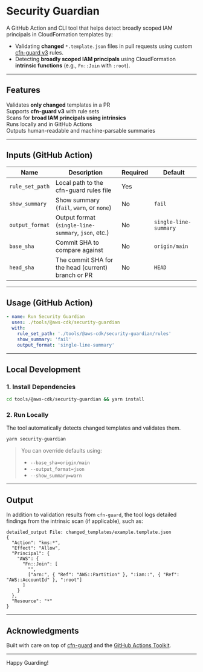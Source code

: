 # Security Guardian

A GitHub Action and CLI tool that helps detect broadly scoped IAM principals in CloudFormation templates by:

- Validating **changed** `*.template.json` files in pull requests using custom [cfn-guard v3](https://github.com/aws-cloudformation/cloudformation-guard) rules.
- Detecting **broadly scoped IAM principals** using CloudFormation **intrinsic functions** (e.g., `Fn::Join` with `:root`).

---

## Features

 Validates **only changed** templates in a PR  
 Supports **cfn-guard v3** with rule sets  
 Scans for **broad IAM principals using intrinsics**  
 Runs locally and in GitHub Actions  
 Outputs human-readable and machine-parsable summaries

---

## Inputs (GitHub Action)

| Name             | Description                                          | Required | Default               |
|------------------|------------------------------------------------------|----------|-----------------------|
| `rule_set_path`  | Local path to the cfn-guard rules file               | Yes      |                       |
| `show_summary`   | Show summary (`fail`, `warn`, or `none`)             | No       | `fail`                |
| `output_format`  | Output format (`single-line-summary`, `json`, etc.)  | No       | `single-line-summary` |
| `base_sha`       | Commit SHA to compare against                        | No       | `origin/main`         |
| `head_sha`       | The commit SHA for the head (current) branch or PR   | No       | `HEAD`                |

---

## Usage (GitHub Action)

```yaml
- name: Run Security Guardian
  uses: ./tools/@aws-cdk/security-guardian
  with:
    rule_set_path: './tools/@aws-cdk/security-guardian/rules'
    show_summary: 'fail'
    output_format: 'single-line-summary'
```

---

## Local Development

### 1. Install Dependencies
```bash
cd tools/@aws-cdk/security-guardian && yarn install
```

### 2. Run Locally
The tool automatically detects changed templates and validates them.

```bash
yarn security-guardian
```

> You can override defaults using:
> - `--base_sha=origin/main`  
> - `--output_format=json`  
> - `--show_summary=warn`

---

## Output

In addition to validation results from `cfn-guard`, the tool logs detailed findings from the intrinsic scan (if applicable), such as:

```
detailed_output File: changed_templates/example.template.json
{
  "Action": "kms:*",
  "Effect": "Allow",
  "Principal": {
    "AWS": {
      "Fn::Join": [
        "",
        ["arn:", { "Ref": "AWS::Partition" }, ":iam::", { "Ref": "AWS::AccountId" }, ":root"]
      ]
    }
  },
  "Resource": "*"
}
```

---

## Acknowledgments

Built with care on top of [cfn-guard](https://github.com/aws-cloudformation/cloudformation-guard) and the [GitHub Actions Toolkit](https://github.com/actions/toolkit).

---

Happy Guarding!
